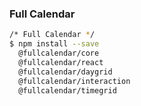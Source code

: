 ### Full Calendar

``` bash
/* Full Calendar */
$ npm install --save 
  @fullcalendar/core 
  @fullcalendar/react 
  @fullcalendar/daygrid
  @fullcalendar/interaction
  @fullcalendar/timegrid 
```

